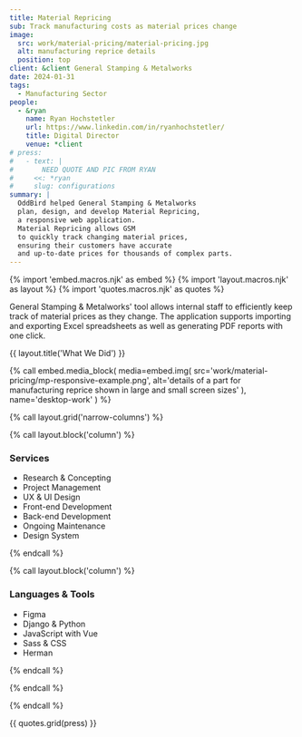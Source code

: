 ```yaml
---
title: Material Repricing
sub: Track manufacturing costs as material prices change
image:
  src: work/material-pricing/material-pricing.jpg
  alt: manufacturing reprice details
  position: top
client: &client General Stamping & Metalworks
date: 2024-01-31
tags:
  - Manufacturing Sector
people:
  - &ryan
    name: Ryan Hochstetler
    url: https://www.linkedin.com/in/ryanhochstetler/
    title: Digital Director
    venue: *client
# press:
#   - text: |
#       NEED QUOTE AND PIC FROM RYAN
#     <<: *ryan
#     slug: configurations
summary: |
  OddBird helped General Stamping & Metalworks
  plan, design, and develop Material Repricing,
  a responsive web application.
  Material Repricing allows GSM
  to quickly track changing material prices,
  ensuring their customers have accurate
  and up-to-date prices for thousands of complex parts.
---
```


{% import 'embed.macros.njk' as embed %}
{% import 'layout.macros.njk' as layout %}
{% import 'quotes.macros.njk' as quotes %}

General Stamping & Metalworks' tool
allows internal staff to efficiently keep track
of material prices as they change.
The application supports importing and exporting
Excel spreadsheets as well as generating
PDF reports with one click.

{{ layout.title('What We Did') }}

{% call embed.media_block(
  media=embed.img(
    src='work/material-pricing/mp-responsive-example.png',
    alt='details of a part for manufacturing reprice shown in large and small screen sizes'
  ),
  name='desktop-work'
) %}

{% call layout.grid('narrow-columns') %}

{% call layout.block('column') %}

### Services

- Research & Concepting
- Project Management
- UX & UI Design
- Front-end Development
- Back-end Development
- Ongoing Maintenance
- Design System

{% endcall %}

{% call layout.block('column') %}

### Languages & Tools

- Figma
- Django & Python
- JavaScript with Vue
- Sass & CSS
- Herman

{% endcall %}

{% endcall %}

{% endcall %}

{{ quotes.grid(press) }}
